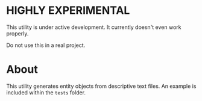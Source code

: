 # HIGHLY EXPERIMENTAL
This utility is under active development. It currently doesn't even work properly. 

Do not use this in a real project.

# About
This utility generates entity objects from descriptive text files. An example is included within the `tests` folder.